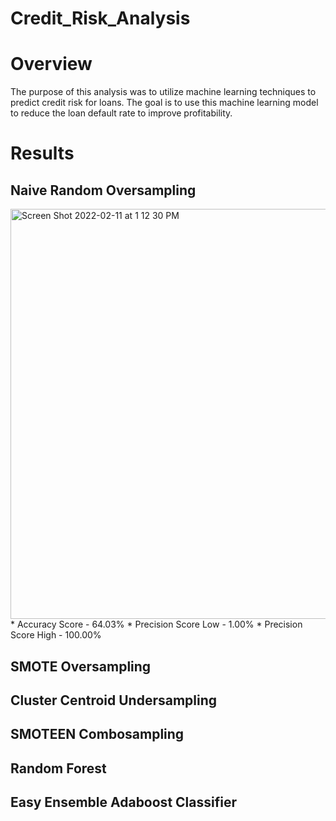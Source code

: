 # Credit_Risk_Analysis

# Overview

The purpose of this analysis was to utilize machine learning techniques to predict credit risk for loans. The goal is to use this machine learning model to reduce the loan default rate to improve profitability. 

# Results

## Naive Random Oversampling ##
<img width="656" alt="Screen Shot 2022-02-11 at 1 12 30 PM" src="https://user-images.githubusercontent.com/89474406/153670905-0e7eb860-c22a-45db-88e5-2f11ec09aa51.png">
* Accuracy Score - 64.03%
* Precision Score Low - 1.00%
* Precision Score High - 100.00%

## SMOTE Oversampling ##

## Cluster Centroid Undersampling ##
## SMOTEEN Combosampling ##
## Random Forest ##
## Easy Ensemble Adaboost Classifier ##
